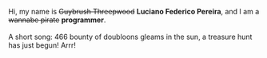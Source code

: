 Hi, my name is ~~Guybrush Threepwood~~ **Luciano Federico Pereira**, and I am a ~~wannabe pirate~~ **programmer**.<br><br>A short song: 466 bounty of doubloons gleams in the sun, a treasure hunt has just begun! Arrr!

